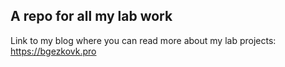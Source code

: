 ## A repo for all my lab work


Link to my blog where you can read more about my lab projects: https://bgezkovk.pro
